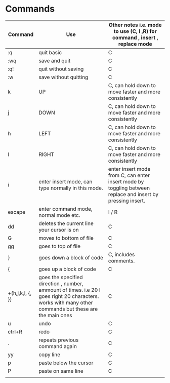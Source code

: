 # Commands

| Command                  | Use                                                          | Other notes i.e. mode to use (C, I ,R) for command , insert , replace mode |
| ------------------------ | ------------------------------------------------------------ | ------------------------------------------------------------ |
| :q                       | quit basic                                                   | C                                                            |
| :wq                      | save and quit                                                | C                                                            |
| :q!                      | quit without saving                                          | C                                                            |
| :w                       | save without quitting                                        | C                                                            |
| k                        | UP                                                           | C, can hold down to move faster and more consistently        |
| j                        | DOWN                                                         | C, can hold down to move faster and more consistently        |
| h                        | LEFT                                                         | C, can hold down to move faster and more consistently        |
| l                        | RIGHT                                                        | C, can hold down to move faster and more consistently        |
| i                        | enter insert mode, can type normally in this mode.           | enter insert mode from C, can enter insert mode by toggling between replace and insert by pressing insert. |
| escape                   | enter command mode, normal mode etc.                         | I / R                                                        |
| dd                       | deletes the current line your cursor is on                   | C                                                            |
| G                        | moves to bottom of file                                      | C                                                            |
| gg                       | goes to top of file                                          | C                                                            |
| }                        | goes down a block of code                                    | C, includes comments.                                        |
| {                        | goes up a block of code                                      | C                                                            |
| <number>+(h,j,k,l, {, }) | goes the specified direction , number, ammount of times. i.e 20 l goes right 20 characters. works with many other commands but these are the main ones | C                                                            |
| u                        | undo                                                         | C                                                            |
| ctrl+R                   | redo                                                         | C                                                            |
| .                        | repeats previous command again                               | C                                                            |
| yy                       | copy line                                                    | C                                                            |
| p                        | paste below the cursor                                       | C                                                            |
| P                        | paste on same line                                           | C                                                            |
|                          |                                                              |                                                              |

